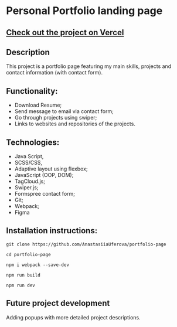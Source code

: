 # Personal Portfolio landing page

## [Check out the project on Vercel](https://anastasiiaiuferova-portfolio.vercel.app)

## Description

This project is a portfolio page featuring my main skills, projects and contact information (with contact form).

## Functionality:

* Download Resume;
* Send message to email via contact form;
* Go through projects using swiper;
* Links to websites and repositories of the projects.


## Technologies:

* Java Script,
* SCSS/CSS,
* Adaptive layout using flexbox;
* JavaScript (OOP, DOM);
* TagCloud.js;
* Swiper.js;
* Formspree contact form;
* Git;
* Webpack;
* Figma

## Installation instructions:

```
git clone https://github.com/AnastasiiaUferova/portfolio-page

cd portfolio-page

npm i webpack --save-dev

npm run build

npm run dev
```
## Future project development

Adding popups with more detailed project descriptions.
